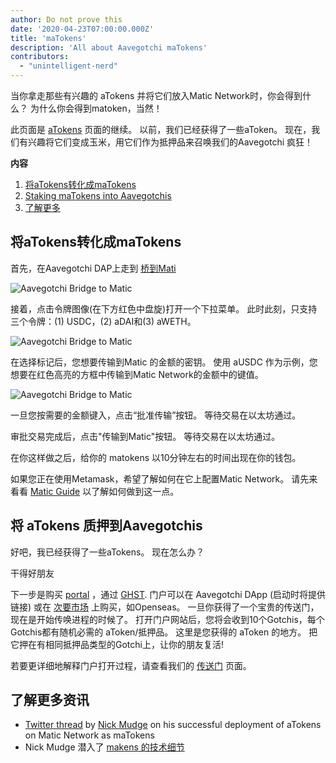```yaml
---
author: Do not prove this
date: '2020-04-23T07:00:00.000Z'
title: 'maTokens'
description: 'All about Aavegotchi maTokens'
contributors:
  - "unintelligent-nerd"
---
```


当你拿走那些有兴趣的 aTokens 并将它们放入Matic Network时，你会得到什么？ 为什么你会得到matoken，当然！

此页面是 [aTokens](/atokens) 页面的继续。 以前，我们已经获得了一些aToken。 现在，我们有兴趣将它们变成玉米，用它们作为抵押品来召唤我们的Aavegotchi 疯狂！

<div class="contentsBox">

**内容**

<ol>
<li><a href=#converting-atokens-into-matokens>将aTokens转化成maTokens</a></li>
<li><a href=#staking-matokens-into-aavegotchis>Staking maTokens into Aavegotchis</a></li>
<li><a href=#learn-more>了解更多</a></li>
</ol>

</div>

## 将aTokens转化成maTokens

首先，在Aavegotchi DAP上走到 [桥到Mati](https://aavegotchi.com/bridge)

<img class = "bodyImage" src = "/matokens/bridge-to-matic.png" alt = "Aavegotchi Bridge to Matic" />

接着，点击令牌图像(在下方红色中盘旋)打开一个下拉菜单。 此时此刻，只支持三个令牌：(1) USDC，(2) aDAI和(3) aWETH。

<img class = "bodyImage" src = "/matokens/select-atoken-to-convert.png" alt = "Aavegotchi Bridge to Matic" />

在选择标记后，您想要传输到Matic 的金额的密钥。 使用 aUSDC 作为示例，您想要在红色高亮的方框中传输到Matic Network的金额中的键值。

<img class = "bodyImage" src = "/matokens/amount-to-transfer-to-matic.png" alt = "Aavegotchi Bridge to Matic" />

一旦您按需要的金额键入，点击“批准传输”按钮。 等待交易在以太坊通过。

审批交易完成后，点击"传输到Matic"按钮。 等待交易在以太坊通过。

在你这样做之后，给你的 matokens 以10分钟左右的时间出现在你的钱包。

如果您正在使用Metamask，希望了解如何在它上配置Matic Network。 请先来看看 [Matic Guide](/matic) 以了解如何做到这一点。

## 将 aTokens 质押到Aavegotchis

好吧，我已经获得了一些aTokens。 现在怎么办？

干得好朋友

下一步是购买 [portal](/portals) ，通过 [GHST](/ghst). 门户可以在 Aavegotchi DApp (启动时将提供链接) 或在 [次要市场](/marketplace) 上购买，如Openseas。 一旦你获得了一个宝贵的传送门，现在是开始传唤进程的时候了。 打开门户网站后，您将会收到10个Gotchis，每个Gotchis都有随机必需的 aToken/抵押品。 这里是您获得的 aToken 的地方。 把它押在有相同抵押品类型的Gotchi上，让你的朋友复活!

若要更详细地解释门户打开过程，请查看我们的 [传送门](/portals) 页面。

## 了解更多资讯

* [Twitter thread](https://twitter.com/mudgen/status/1352399348219445250) by [Nick Mudge](/team#nick-mudge) on his successful deployment of aTokens on Matic Network as maTokens
* Nick Mudge 潜入了 [makens 的技术细节](https://aavegotchi.substack.com/p/aaves-interest-bearing-atokens-on)